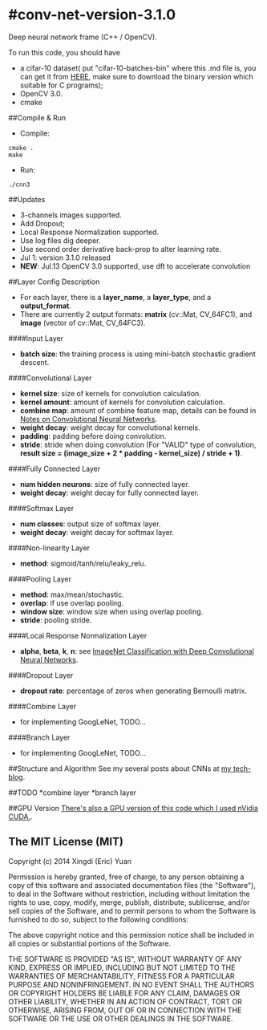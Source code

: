 #conv-net-version-3.1.0
=====================

Deep neural network frame (C++ / OpenCV).

To run this code, you should have 
* a cifar-10 dataset( put "cifar-10-batches-bin" where this .md file is, you can get it from [HERE](http://www.cs.toronto.edu/~kriz/cifar.html), make sure to download the binary version which suitable for C programs);
* OpenCV 3.0.
* cmake

##Compile & Run
* Compile: 
```
cmake .
make
``` 
* Run: 
```
./cnn3
``` 
##Updates 

* 3-channels images supported.
* Add Dropout;
* Local Response Normalization supported.
* Use log files dig deeper.
* Use second order derivative back-prop to alter learning rate.
* Jul 1: version 3.1.0 released
* **NEW**: Jul.13 OpenCV 3.0 supported, use dft to accelerate convolution

##Layer Config Description 
* For each layer, there is a **layer_name**, a **layer_type**, and a **output_format**.
* There are currently 2 output formats: **matrix** (cv::Mat, CV_64FC1), and **image** (vector of cv::Mat, CV_64FC3).

####Input Layer
* **batch size**: the training process is using mini-batch stochastic gradient descent.

####Convolutional Layer
* **kernel size**: size of kernels for convolution calculation.
* **kernel amount**: amount of kernels for convolution calculation.
* **combine map**: amount of combine feature map, details can be found in [Notes on Convolutional Neural Networks](http://cogprints.org/5869/1/cnn_tutorial.pdf).
* **weight decay**: weight decay for convolutional kernels.
* **padding**: padding before doing convolution.
* **stride**: stride when doing convolution (For "VALID" type of convolution, **result size = (image_size + 2 * padding - kernel_size) / stride + 1)**.

####Fully Connected Layer
* **num hidden neurons**: size of fully connected layer.
* **weight decay**: weight decay for fully connected layer.

####Softmax Layer
* **num classes**: output size of softmax layer.
* **weight decay**: weight decay for softmax layer.

####Non-linearity Layer
* **method**: sigmoid/tanh/relu/leaky_relu.

####Pooling Layer
* **method**: max/mean/stochastic.
* **overlap**: if use overlap pooling.
* **window size**: window size when using overlap pooling.
* **stride**: pooling stride.

####Local Response Normalization Layer
* **alpha**, **beta**, **k**, **n**: see [ImageNet Classification with Deep Convolutional Neural Networks](http://papers.nips.cc/paper/4824-imagenet-classification-with-deep-convolutional-neural-networks.pdf).

####Dropout Layer
* **dropout rate**: percentage of zeros when generating Bernoulli matrix.

####Combine Layer
* for implementing GoogLeNet, TODO...

####Branch Layer
* for implementing GoogLeNet, TODO...

##Structure and Algorithm
See my several posts about CNNs at [my tech-blog](http://eric-yuan.me).

##TODO
*combine layer
*branch layer

##GPU Version
[There's also a GPU version of this code which I used nVidia CUDA.](https://github.com/xingdi-eric-yuan/cuda-deep-neural-nets).

The MIT License (MIT)
------------------

Copyright (c) 2014 Xingdi (Eric) Yuan

Permission is hereby granted, free of charge, to any person obtaining a copy
of this software and associated documentation files (the "Software"), to deal
in the Software without restriction, including without limitation the rights
to use, copy, modify, merge, publish, distribute, sublicense, and/or sell
copies of the Software, and to permit persons to whom the Software is
furnished to do so, subject to the following conditions:

The above copyright notice and this permission notice shall be included in
all copies or substantial portions of the Software.

THE SOFTWARE IS PROVIDED "AS IS", WITHOUT WARRANTY OF ANY KIND, EXPRESS OR
IMPLIED, INCLUDING BUT NOT LIMITED TO THE WARRANTIES OF MERCHANTABILITY,
FITNESS FOR A PARTICULAR PURPOSE AND NONINFRINGEMENT. IN NO EVENT SHALL THE
AUTHORS OR COPYRIGHT HOLDERS BE LIABLE FOR ANY CLAIM, DAMAGES OR OTHER
LIABILITY, WHETHER IN AN ACTION OF CONTRACT, TORT OR OTHERWISE, ARISING FROM,
OUT OF OR IN CONNECTION WITH THE SOFTWARE OR THE USE OR OTHER DEALINGS IN
THE SOFTWARE.